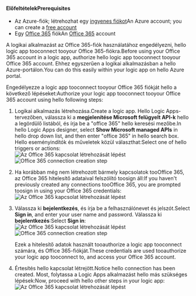 #### <a name="prerequisites"></a><span data-ttu-id="e8c59-101">Előfeltételek</span><span class="sxs-lookup"><span data-stu-id="e8c59-101">Prerequisites</span></span>
* <span data-ttu-id="e8c59-102">Az Azure-fiók; létrehozhat egy [ingyenes fiókot](https://azure.microsoft.com/free)</span><span class="sxs-lookup"><span data-stu-id="e8c59-102">An Azure account; you can create a [free account](https://azure.microsoft.com/free)</span></span>
* <span data-ttu-id="e8c59-103">Egy [Office 365](https://office365.com) fiók</span><span class="sxs-lookup"><span data-stu-id="e8c59-103">An [Office 365](https://office365.com) account</span></span>  

<span data-ttu-id="e8c59-104">A logikai alkalmazást az Office 365-fiók használatához engedélyezni, hello logic app tooconnect tooyour Office 365-fiókra.</span><span class="sxs-lookup"><span data-stu-id="e8c59-104">Before using your Office 365 account in a logic app, authorize hello logic app tooconnect tooyour Office 365 account.</span></span> <span data-ttu-id="e8c59-105">Ehhez egyszerűen a logikai alkalmazásban a hello Azure-portálon.</span><span class="sxs-lookup"><span data-stu-id="e8c59-105">You can do this easily within your logic app on hello Azure portal.</span></span>  

<span data-ttu-id="e8c59-106">Engedélyezze a logic app tooconnect tooyour Office 365 fiókját hello a következő lépéseket:</span><span class="sxs-lookup"><span data-stu-id="e8c59-106">Authorize your logic app tooconnect tooyour Office 365 account using hello following steps:</span></span>

1. <span data-ttu-id="e8c59-107">Logikai alkalmazás létrehozása.</span><span class="sxs-lookup"><span data-stu-id="e8c59-107">Create a logic app.</span></span> <span data-ttu-id="e8c59-108">Hello Logic Apps-tervezőben, válassza ki a **megjelenítése Microsoft felügyelt API-k** hello a legördülő listából, és írja be a "office 365" hello keresési mezőbe.</span><span class="sxs-lookup"><span data-stu-id="e8c59-108">In hello Logic Apps designer, select **Show Microsoft managed APIs** in hello drop down list, and then enter "office 365" in hello search box.</span></span> <span data-ttu-id="e8c59-109">Hello eseményindítók és műveletek közül választhat:</span><span class="sxs-lookup"><span data-stu-id="e8c59-109">Select one of hello triggers or actions:</span></span>  
    <span data-ttu-id="e8c59-110">![Az Office 365 kapcsolat létrehozását lépést](./media/connectors-create-api-office365-outlook/office365-sendemail.png)</span><span class="sxs-lookup"><span data-stu-id="e8c59-110">![Office 365 connection creation step](./media/connectors-create-api-office365-outlook/office365-sendemail.png)</span></span>  
2. <span data-ttu-id="e8c59-111">Ha korábban még nem létrehozott bármely kapcsolatok tooOffice 365, az Office 365 hitelesítő adataival felszólító toosign áll:</span><span class="sxs-lookup"><span data-stu-id="e8c59-111">If you haven't previously created any connections tooOffice 365, you are prompted toosign in using your Office 365 credentials:</span></span>  
    ![Az Office 365 kapcsolat létrehozását lépést](./media/connectors-create-api-office365-outlook/office365-signin.png)  
3. <span data-ttu-id="e8c59-113">Válassza ki **bejelentkezés**, és írja be a felhasználónevet és jelszót.</span><span class="sxs-lookup"><span data-stu-id="e8c59-113">Select **Sign in**, and enter your user name and password.</span></span> <span data-ttu-id="e8c59-114">Válassza ki **bejelentkezés**:</span><span class="sxs-lookup"><span data-stu-id="e8c59-114">Select **Sign in**:</span></span>  
    <span data-ttu-id="e8c59-115">![Az Office 365 kapcsolat létrehozását lépést](./media/connectors-create-api-office365-outlook/office365-usernamepassword.png)</span><span class="sxs-lookup"><span data-stu-id="e8c59-115">![Office 365 connection creation step](./media/connectors-create-api-office365-outlook/office365-usernamepassword.png)</span></span>
   
    <span data-ttu-id="e8c59-116">Ezek a hitelesítő adatok használt tooauthorize a logic app tooconnect számára, és Office 365-fiókját.</span><span class="sxs-lookup"><span data-stu-id="e8c59-116">These credentials are used tooauthorize your logic app tooconnect to, and access your Office 365 account.</span></span> 
4. <span data-ttu-id="e8c59-117">Értesítés hello kapcsolat létrejött.</span><span class="sxs-lookup"><span data-stu-id="e8c59-117">Notice hello connection has been created.</span></span> <span data-ttu-id="e8c59-118">Most, folytassa a Logic Apps alkalmazást hello más szükséges lépések:</span><span class="sxs-lookup"><span data-stu-id="e8c59-118">Now, proceed with hello other steps in your logic app:</span></span>   
    ![Az Office 365 kapcsolat létrehozását lépést](./media/connectors-create-api-office365-outlook/office365-sendemailproperties.png)  

